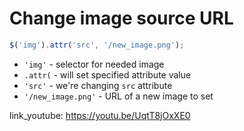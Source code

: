 # Change image source URL

```javascript
$('img').attr('src', '/new_image.png');
```

- `'img'` - selector for needed image
- `.attr(` - will set specified attribute value
- `'src'` - we're changing ```src``` attribute
- `'/new_image.png'` - URL of a new image to set


link_youtube: https://youtu.be/UqtT8jOxXE0
